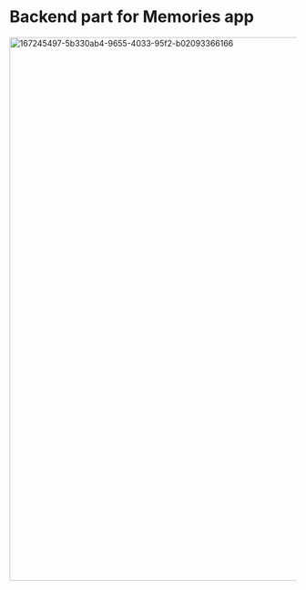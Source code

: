 # Backend part for Memories app

<img width="952" alt="167245497-5b330ab4-9655-4033-95f2-b02093366166" src="https://user-images.githubusercontent.com/54024811/169015751-37a79cbd-99f2-48c8-9a83-9aa59242e3d2.png">
